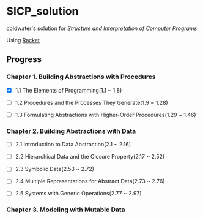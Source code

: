 # SICP_solution

coldwater's solution for *Structure and Interpretation of Computer Programs*

Using [Racket](https://www.racket-lang.org)

## Progress

### Chapter 1. Building Abstractions with Procedures

- [x] 1.1 The Elements of Programming(1.1 ~ 1.8)

- [ ] 1.2 Procedures and the Processes They Generate(1.9 ~ 1.28)

- [ ] 1.3 Formulating Abstractions with Higher-Order Procedures(1.29 ~ 1.46)

### Chapter 2. Building Abstractions with Data

- [ ] 2.1 Introduction to Data Abstraction(2.1 ~ 2.16)

- [ ] 2.2 Hierarchical Data and the Closure Property(2.17 ~ 2.52)

- [ ] 2.3 Symbolic Data(2.53 ~ 2.72)

- [ ] 2.4 Multiple Representations for Abstract Data(2.73 ~ 2.76)

- [ ] 2.5 Systems with Generic Operations(2.77 ~ 2.97)

### Chapter 3. Modeling with Mutable Data


